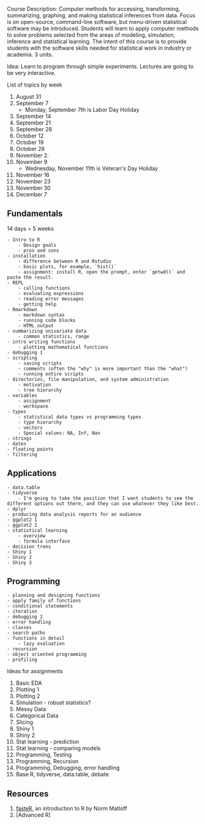 Course Description: Computer methods for accessing, transforming, summarizing, graphing, and making statistical inferences from data.
Focus is on open-source, command-line software, but menu-driven statistical software may be introduced.
Students will learn to apply computer methods to solve problems selected from the areas of modeling, simulation, inference and statistical learning.
The intent of this course is to provide students with the software skills needed for statistical work in industry or academia.
3 units.

Idea: Learn to program through simple experiments.
Lectures are going to be very interactive.

List of topics by week

1. August 31
2. September 7
    - Monday, September 7th is Labor Day Holiday
3. September 14
4. September 21
5. September 28
6. October 12
7. October 19
8. October 26
9. November 2.
10. November 9
    - Wednesday, November 11th is Veteran's Day Holiday
11. November 16
12. November 23
13. November 30
14. December 7


## Fundamentals

14 days = 5 weeks

    - Intro to R
        - Design goals
        - pros and cons
    - installation
        - difference between R and Rstudio
        - basic plots, for example, `hist()`
        - assignment: install R, open the prompt, enter `getwd()` and paste the result.
    - REPL
        - calling functions
        - evaluating expressions
        - reading error messages
        - getting help
    - Rmarkdown
        - markdown syntax
        - running code blocks
        - HTML output
    - summarizing univariate data
        - common statistics, range
    - intro writing functions
        - plotting mathematical functions
    - debugging 1
    - scripting
        - saving scripts
        - comments (often the "why" is more important than the "what")
        - running entire scripts
    - directories, file manipulation, and system administration
        - motivation
        - tree hierarchy
    - variables
        - assignment
        - workspace
    - types
        - statistical data types vs programming types
        - type hierarchy
        - vectors
        - Special values: NA, Inf, Nan
    - strings
    - dates
    - floating points
    - filtering


## Applications

    - data.table
    - tidyverse
        - I'm going to take the position that I want students to see the different options out there, and they can use whatever they like best.
    - dplyr
    - producing data analysis reports for an audience
    - ggplot2 1
    - ggplot2 2
    - statistical learning
        - overview
        - formula interface
    - decision trees
    - Shiny 1
    - Shiny 2
    - Shiny 3


## Programming

    - planning and designing functions
    - apply family of functions
    - conditional statements
    - iteration
    - debugging 2
    - error handling
    - classes
    - search paths
    - functions in detail
        - lazy evaluation
    - recursion
    - object oriented programming
    - profiling


Ideas for assignments

1. Basic EDA
2. Plotting 1
2. Plotting 2
2. Simulation - robust statistics?
3. Messy Data
3. Categorical Data
3. Slicing
4. Shiny 1
4. Shiny 2
3. Stat learning - prediction
3. Stat learning - comparing models
4. Programming, Testing
4. Programming, Recursion
4. Programming, Debugging, error handling
5. Base R, tidyverse, data.table, debate


## Resources

1. [fasteR](https://github.com/matloff/fasteR), an introduction to R by Norm Matloff
2. [Advanced R]
